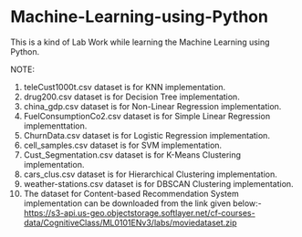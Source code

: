 # Machine-Learning-using-Python
This is a kind of Lab Work while learning the Machine Learning using Python.

NOTE:
1. teleCust1000t.csv dataset is for KNN implementation.
2. drug200.csv dataset is for Decision Tree implementation.
3. china_gdp.csv dataset is for Non-Linear Regression implementation.
4. FuelConsumptionCo2.csv dataset is for Simple Linear Regression implementtation.
5. ChurnData.csv dataset is for Logistic Regression implementation.
6. cell_samples.csv dataset is for SVM implementation.
7. Cust_Segmentation.csv dataset is for K-Means Clustering implementation.
8. cars_clus.csv dataset is for Hierarchical Clustering implementation.
9. weather-stations.csv dataset is for DBSCAN Clustering implementation.
10. The dataset for Content-based Recommendation System implementation can be
    downloaded from the link given below:-
    https://s3-api.us-geo.objectstorage.softlayer.net/cf-courses-data/CognitiveClass/ML0101ENv3/labs/moviedataset.zip
